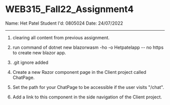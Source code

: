 # WEB315_Fall22_Assignment4

Name: Het Patel
Student I'd: 0805024
Date: 24/07/2022

---------------------------------------------------------------------------------------------------
1. clearing all content from previous assignment.

2. run command of dotnet new blazorwasm -ho -o Hetpatelapp -- no https to create new blazor app.

3. .git ignore added

4. Create a new Razor component page in the Client project called ChatPage.

5. Set the path for your ChatPage to be accessible if the user visits "/chat".

6. Add a link to this component in the side navigation of the Client project.

